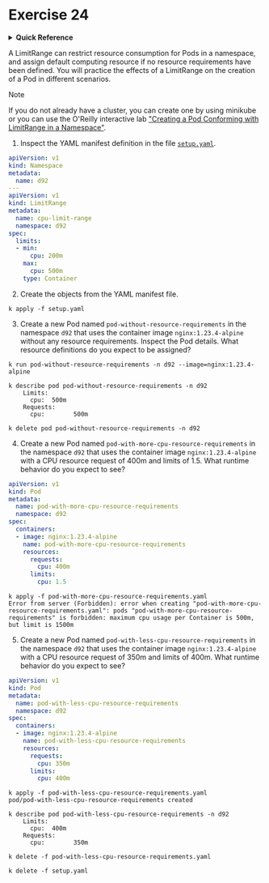 # Exercise 24

<details>
<summary><b>Quick Reference</b></summary>
<p>

* Namespace: `d92`<br>
* Documentation: [Limit Ranges](https://kubernetes.io/docs/concepts/policy/limit-range/), [Resource Management for Pods and Containers](https://kubernetes.io/docs/concepts/configuration/manage-resources-containers/)

</p>
</details>

A LimitRange can restrict resource consumption for Pods in a namespace, and assign default computing resource if no resource requirements have been defined. You will practice the effects of a LimitRange on the creation of a Pod in different scenarios.

> [!NOTE]
> If you do not already have a cluster, you can create one by using minikube or you can use the O'Reilly interactive lab ["Creating a Pod Conforming with LimitRange in a Namespace"](https://learning.oreilly.com/scenarios/creating-a-pod/9781098164201/).

1. Inspect the YAML manifest definition in the file [`setup.yaml`](./setup.yaml).
```yaml
apiVersion: v1
kind: Namespace
metadata:
  name: d92
---
apiVersion: v1
kind: LimitRange
metadata:
  name: cpu-limit-range
  namespace: d92
spec:
  limits:
  - min:
      cpu: 200m
    max:
      cpu: 500m
    type: Container
```
2. Create the objects from the YAML manifest file.
```
k apply -f setup.yaml
```
3. Create a new Pod named `pod-without-resource-requirements` in the namespace `d92` that uses the container image `nginx:1.23.4-alpine` without any resource requirements. Inspect the Pod details. What resource definitions do you expect to be assigned?
```
k run pod-without-resource-requirements -n d92 --image=nginx:1.23.4-alpine

k describe pod pod-without-resource-requirements -n d92
    Limits:
      cpu:  500m
    Requests:
      cpu:        500m

k delete pod pod-without-resource-requirements -n d92
```
4. Create a new Pod named `pod-with-more-cpu-resource-requirements` in the namespace `d92` that uses the container image `nginx:1.23.4-alpine` with a CPU resource request of 400m and limits of 1.5. What runtime behavior do you expect to see?
```yaml
apiVersion: v1
kind: Pod
metadata:
  name: pod-with-more-cpu-resource-requirements
  namespace: d92
spec:
  containers:
  - image: nginx:1.23.4-alpine
    name: pod-with-more-cpu-resource-requirements
    resources:
      requests:
        cpu: 400m
      limits:
        cpu: 1.5
```
```
k apply -f pod-with-more-cpu-resource-requirements.yaml
Error from server (Forbidden): error when creating "pod-with-more-cpu-resource-requirements.yaml": pods "pod-with-more-cpu-resource-requirements" is forbidden: maximum cpu usage per Container is 500m, but limit is 1500m
```
5. Create a new Pod named `pod-with-less-cpu-resource-requirements` in the namespace `d92` that uses the container image `nginx:1.23.4-alpine` with a CPU resource request of 350m and limits of 400m. What runtime behavior do you expect to see?
```yaml
apiVersion: v1
kind: Pod
metadata:
  name: pod-with-less-cpu-resource-requirements
  namespace: d92
spec:
  containers:
  - image: nginx:1.23.4-alpine
    name: pod-with-less-cpu-resource-requirements
    resources: 
      requests:
        cpu: 350m
      limits:
        cpu: 400m
```
```
k apply -f pod-with-less-cpu-resource-requirements.yaml
pod/pod-with-less-cpu-resource-requirements created

k describe pod pod-with-less-cpu-resource-requirements -n d92
    Limits:
      cpu:  400m
    Requests:
      cpu:        350m

k delete -f pod-with-less-cpu-resource-requirements.yaml
```

```
k delete -f setup.yaml
```
